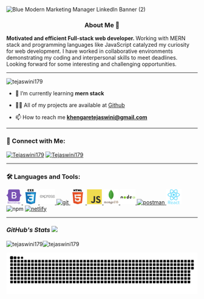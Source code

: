 ![Blue Modern Marketing Manager LinkedIn Banner (2)](https://user-images.githubusercontent.com/97454567/164003005-1f517835-3df2-4def-bf21-c7c194914f2d.gif)

<h3 align="center">About Me &#127800;</h3>
<b>Motivated and efficient Full-stack web developer. </b>Working with MERN stack and programming languages like JavaScript catalyzed my curiosity for web development. I have worked in collaborative environments demonstrating my coding and interpersonal skills to meet deadlines. Looking forward for some interesting and challenging opportunities.


<hr>

<p align="left"> <img src="https://komarev.com/ghpvc/?username=tejaswini179&label=Profile%20views&color=0e75b6&style=flat" alt="tejaswini179" /> </p>


- 🌱 I’m currently learning **mern stack**

- 👨‍💻 All of my projects are available at [Github](https://github.com/Tejaswini179)

- 📫 How to reach me **khengaretejaswini@gmail.com**
<hr>
<h3 align="left">🤝 Connect with Me:</h3>
<p align="left">

 
 <p align="left">
<a href="https://www.linkedin.com/in/tejaswini-k9/" target="blank"><img align="center" src="https://img.shields.io/badge/LinkedIn-0077B5?style=for-the-badge&logo=linkedin&logoColor=white" alt="Tejaswini179" /></a>
  <a title="khengaretejaswini@gmail.com" href="mailto:khengaretejaswini@gmail.com" target="blank"><img align="center" src="https://img.shields.io/badge/Gmail-D14836?style=for-the-badge&logo=gmail&logoColor=white" alt="Tejaswini179" /></a> 
</p>
</p>

<hr>
<h3 align="left">🛠️ Languages and Tools:</h3>
<p align="left"> <a href="https://getbootstrap.com" target="_blank" rel="noreferrer"> <img src="https://raw.githubusercontent.com/devicons/devicon/master/icons/bootstrap/bootstrap-plain-wordmark.svg" alt="bootstrap" width="40" height="40"/> </a> <a href="https://www.w3schools.com/css/" target="_blank" rel="noreferrer"> <img src="https://raw.githubusercontent.com/devicons/devicon/master/icons/css3/css3-original-wordmark.svg" alt="css3" width="40" height="40"/> </a> <a href="https://expressjs.com" target="_blank" rel="noreferrer"> <img src="https://raw.githubusercontent.com/devicons/devicon/master/icons/express/express-original-wordmark.svg" alt="express" width="40" height="40"/> </a> <a href="https://git-scm.com/" target="_blank" rel="noreferrer"> <img src="https://www.vectorlogo.zone/logos/git-scm/git-scm-icon.svg" alt="git" width="40" height="40"/> </a> <a href="https://www.w3.org/html/" target="_blank" rel="noreferrer"> <img src="https://raw.githubusercontent.com/devicons/devicon/master/icons/html5/html5-original-wordmark.svg" alt="html5" width="40" height="40"/> </a> <a href="https://developer.mozilla.org/en-US/docs/Web/JavaScript" target="_blank" rel="noreferrer"> <img src="https://raw.githubusercontent.com/devicons/devicon/master/icons/javascript/javascript-original.svg" alt="javascript" width="40" height="40"/> </a> <a href="https://www.mongodb.com/" target="_blank" rel="noreferrer"> <img src="https://raw.githubusercontent.com/devicons/devicon/master/icons/mongodb/mongodb-original-wordmark.svg" alt="mongodb" width="40" height="40"/> </a> <a href="https://nodejs.org" target="_blank" rel="noreferrer"> <img src="https://raw.githubusercontent.com/devicons/devicon/master/icons/nodejs/nodejs-original-wordmark.svg" alt="nodejs" width="40" height="40"/> </a> <a href="https://postman.com" target="_blank" rel="noreferrer"> <img src="https://www.vectorlogo.zone/logos/getpostman/getpostman-icon.svg" alt="postman" width="40" height="40"/> </a> <a href="https://reactjs.org/" target="_blank" rel="noreferrer"> <img src="https://raw.githubusercontent.com/devicons/devicon/master/icons/react/react-original-wordmark.svg" alt="react" width="40" height="40"/> </a>
   <img src="https://img.icons8.com/color/48/000000/npm.png"  alt="npm"/>   
 <a href="https://www.netlify.com/" target="_blank" rel="noreferrer"> <img src="https://media-exp1.licdn.com/dms/image/C560BAQG8HTJEoqPI4Q/company-logo_200_200/0/1625843974996?e=2147483647&v=beta&t=RQDR1wTqh58_gQHAek18bHIDmtRvg8G7lmYX0hL3tXU" alt="netlify" width="40" height="40"/> </a>

</p>

<hr>
<h3><i>GitHub's Stats <img src="https://camo.githubusercontent.com/f11b92476ee793cfe97f20e0564ab552bd9bd670179d7b6772c59bb4d3218ca6/68747470733a2f2f692e70696e696d672e636f6d2f6f726967696e616c732f36352f63342f66342f36356334663435323537316265313236316539633632336637646134383861632e676966" width="35"/></i></h3>

<p><img align="center" height="139" src="https://github-readme-stats.vercel.app/api?username=tejaswini179&show_icons=true&locale=en" alt="tejaswini179" /><img align="center" height="139" src="https://github-readme-stats.vercel.app/api/top-langs?username=tejaswini179&show_icons=true&locale=en&layout=compact" alt="tejaswini179" /></p>

![Snake animation](https://github.com/Tejaswini179/github-contribution-grid-snake.svg/blob/master/github-contribution-grid-snake.svg)
